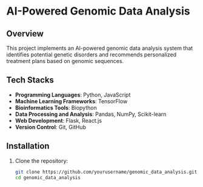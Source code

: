 # AI-Powered Genomic Data Analysis

## Overview
This project implements an AI-powered genomic data analysis system that identifies potential genetic disorders and recommends personalized treatment plans based on genomic sequences.

## Tech Stacks
- **Programming Languages**: Python, JavaScript
- **Machine Learning Frameworks**: TensorFlow
- **Bioinformatics Tools**: Biopython
- **Data Processing and Analysis**: Pandas, NumPy, Scikit-learn
- **Web Development**: Flask, React.js
- **Version Control**: Git, GitHub

## Installation
1. Clone the repository:
   ```bash
   git clone https://github.com/yourusername/genomic_data_analysis.git
   cd genomic_data_analysis
